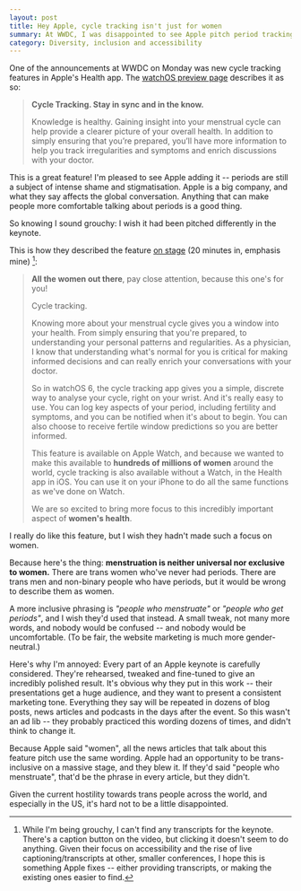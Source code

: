 ```yaml
---
layout: post
title: Hey Apple, cycle tracking isn't just for women
summary: At WWDC, I was disappointed to see Apple pitch period tracking exclusively towards women, and not in a more gender-inclusive way.
category: Diversity, inclusion and accessibility
---
```


One of the announcements at WWDC on Monday was new cycle tracking features in Apple's Health app.
The [watchOS preview page](https://www.apple.com/watchos/watchos-preview/) describes it as so:

> **Cycle Tracking. Stay in sync and in the know.**
>
> Knowledge is healthy. Gaining insight into your menstrual cycle can help provide a clearer picture of your overall health. In addition to simply ensuring that you’re prepared, you’ll have more information to help you track irregularities and symptoms and enrich discussions with your doctor.

This is a great feature!
I'm pleased to see Apple adding it -- periods are still a subject of intense shame and stigmatisation.
Apple is a big company, and what they say affects the global conversation.
Anything that can make people more comfortable talking about periods is a good thing.

So knowing I sound grouchy: I wish it had been pitched differently in the keynote.

This is how they described the feature [on stage](https://www.apple.com/apple-events/june-2019/) (20 minutes in, emphasis mine) [^1]:

> **All the women out there**, pay close attention, because this one's for you!
>
> Cycle tracking.
>
> Knowing more about your menstrual cycle gives you a window into your health.
> From simply ensuring that you're prepared, to understanding your personal patterns and regularities.
> As a physician, I know that understanding what's normal for you is critical for making informed decisions and can really enrich your conversations with your doctor.
>
> So in watchOS 6, the cycle tracking app gives you a simple, discrete way to analyse your cycle, right on your wrist.
> And it's really easy to use.
> You can log key aspects of your period, including fertility and symptoms, and you can be notified when it's about to begin.
> You can also choose to receive fertile window predictions so you are better informed.
>
> This feature is available on Apple Watch, and because we wanted to make this available to **hundreds of millions of women** around the world, cycle tracking is also available without a Watch, in the Health app in iOS.
> You can use it on your iPhone to do all the same functions as we've done on Watch.
>
> We are so excited to bring more focus to this incredibly important aspect of **women's health**.

I really do like this feature, but I wish they hadn't made such a focus on women.

Because here's the thing: **menstruation is neither universal nor exclusive to women.**
There are trans women who've never had periods.
There are trans men and non-binary people who have periods, but it would be wrong to describe them as women.

A more inclusive phrasing is *"people who menstruate"* or *"people who get periods"*, and I wish they'd used that instead.
A small tweak, not many more words, and nobody would be confused -- and nobody would be uncomfortable.
(To be fair, the website marketing is much more gender-neutral.)

Here's why I'm annoyed: Every part of an Apple keynote is carefully considered.
They're rehearsed, tweaked and fine-tuned to give an incredibly polished result.
It's obvious why they put in this work -- their presentations get a huge audience, and they want to present a consistent marketing tone.
Everything they say will be repeated in dozens of blog posts, news articles and podcasts in the days after the event.
So this wasn't an ad lib -- they probably practiced this wording dozens of times, and didn't think to change it.

Because Apple said "women", all the news articles that talk about this feature pitch use the same wording.
Apple had an opportunity to be trans-inclusive on a massive stage, and they blew it.
If they'd said "people who menstruate", that'd be the phrase in every article, but they didn't.

Given the current hostility towards trans people across the world, and especially in the US, it's hard not to be a little disappointed.

[^1]: While I'm being grouchy, I can't find any transcripts for the keynote. There's a caption button on the video, but clicking it doesn't seem to do anything. Given their focus on accessibility and the rise of live captioning/transcripts at other, smaller conferences, I hope this is something Apple fixes -- either providing transcripts, or making the existing ones easier to find.
